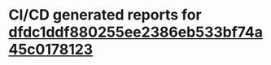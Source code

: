 # CI/CD generated reports for [dfdc1ddf880255ee2386eb533bf74a45c0178123](https://github.com/hydephp/develop/commit/dfdc1ddf880255ee2386eb533bf74a45c0178123)
